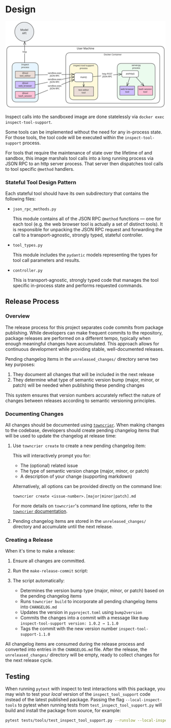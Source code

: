 # Design

![diagram](https://raw.githubusercontent.com/UKGovernmentBEIS/inspect_ai/refs/heads/main/src/inspect_tool_support/shared_tool_container_design.svg)

Inspect calls into the sandboxed image are done statelessly via `docker exec inspect-tool-support`.

Some tools can be implemented without the need for any in-process state. For those tools, the tool code will be executed within the `inspect-tool-support` process.

For tools that require the maintenance of state over the lifetime of and sandbox, this image marshals tool calls into a long running process via JSON RPC to an http server process. That server then dispatches tool calls to tool specific `@method` handlers.

### Stateful Tool Design Pattern

Each stateful tool should have its own subdirectory that contains the following files:

- `json_rpc_methods.py`

  This module contains all of the JSON RPC `@method` functions — one for each tool (e.g. the web browser tool is actually a set of distinct tools). It is responsible for unpacking the JSON RPC request and forwarding the call to a transport-agnostic, strongly typed, stateful controller.

- `tool_types.py`

  This module includes the `pydantic` models representing the types for tool call parameters and results.

- `controller.py`

  This is transport-agnostic, strongly typed code that manages the tool specific in-process state and performs requested commands.

## Release Process

### Overview

The release process for this project separates code commits from package publishing. While developers can make frequent commits to the repository, package releases are performed on a different tempo, typically when enough meaningful changes have accumulated. This approach allows for continuous development while providing stable, well-documented releases.

Pending changelog items in the `unreleased_changes/` directory serve two key purposes:

1. They document all changes that will be included in the next release
2. They determine what type of semantic version bump (major, minor, or patch) will be needed when publishing these pending changes

This system ensures that version numbers accurately reflect the nature of changes between releases according to semantic versioning principles.

### Documenting Changes

All changes should be documented using [`towncrier`](https://towncrier.readthedocs.io/). When making changes to the codebase, developers should create pending changelog items that will be used to update the changelog at release time:

1. Use `towncrier create` to create a new pending changelog item:

   This will interactively prompt you for:

   - The (optional) related issue
   - The type of semantic version change (major, minor, or patch)
   - A description of your change (supporting markdown)

   Alternatively, all options can be provided directly on the command line:

   ```
   towncrier create <issue-number>.[major|minor|patch].md
   ```

   For more details on `towncrier`'s command line options, refer to the [`towncrier` documentation](https://towncrier.readthedocs.io/en/latest/cli.html).

2. Pending changelog items are stored in the `unreleased_changes/` directory and accumulate until the next release.

### Creating a Release

When it's time to make a release:

1. Ensure all changes are committed.

2. Run the `make-release-commit` script:

3. The script automatically:
   - Determines the version bump type (major, minor, or patch) based on the pending changelog items
   - Runs `towncrier build` to incorporate all pending changelog items into `CHANGELOG.md`
   - Updates the version in `pyproject.toml` using `bump2version`
   - Commits the changes into a commit with a message like `Bump inspect-tool-support version: 1.0.2 → 1.1.0`
   - Tags the commit with the new version number `inspect-tool-support-1.1.0`

All changelog items are consumed during the release process and converted into entries in the `CHANGELOG.md` file. After the release, the `unreleased_changes/` directory will be empty, ready to collect changes for the next release cycle.


## Testing
When running `pytest` with inspect to test interactions with this package, you may wish to test your _local_ version of the `inspect_tool_support` code instead of the latest published package. Passing the flag `--local-inspect-tools` to pytest when running tests from `test_inspect_tool_support.py` will build and install the package from source, for example:

```sh
pytest tests/tools/test_inspect_tool_support.py --runslow --local-inspect-tools
```